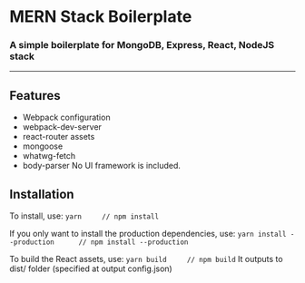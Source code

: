 # MERN Stack Boilerplate
### A simple boilerplate for MongoDB, Express, React, NodeJS stack
----------------
## Features
- Webpack configuration
- webpack-dev-server
- react-router assets
- mongoose
- whatwg-fetch
- body-parser
No UI framework is included.

## Installation
To install, use:
```yarn     // npm install```

If you only want to install the production dependencies, use:
```yarn install --production      // npm install --production```

To build the React assets, use:
```yarn build     // npm build```
It outputs to dist/ folder (specified at output config.json)


